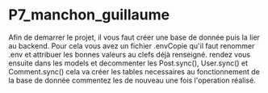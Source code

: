 # P7_manchon_guillaume
Afin de demarrer le projet, il vous faut créer une base de donnée puis la lier au backend.
Pour cela vous avez un fichier .envCopie qu'il faut renommer .env et attribuer les bonnes valeurs au clefs déjà renseigné.
rendez vous ensuite dans les models et decommenter les Post.sync(), User.sync() et Comment.sync() cela va créer les tables necessaires au fonctionnement de la base de donnée commentez les de nouveau une fois l'operation réalisé.